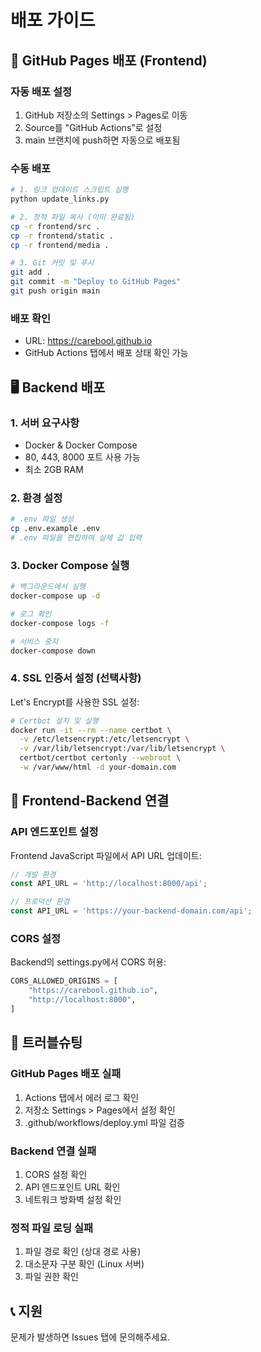 # 배포 가이드

## 🚀 GitHub Pages 배포 (Frontend)

### 자동 배포 설정
1. GitHub 저장소의 Settings > Pages로 이동
2. Source를 "GitHub Actions"로 설정
3. main 브랜치에 push하면 자동으로 배포됨

### 수동 배포
```bash
# 1. 링크 업데이트 스크립트 실행
python update_links.py

# 2. 정적 파일 복사 (이미 완료됨)
cp -r frontend/src .
cp -r frontend/static .
cp -r frontend/media .

# 3. Git 커밋 및 푸시
git add .
git commit -m "Deploy to GitHub Pages"
git push origin main
```

### 배포 확인
- URL: https://carebool.github.io
- GitHub Actions 탭에서 배포 상태 확인 가능

## 🖥️ Backend 배포

### 1. 서버 요구사항
- Docker & Docker Compose
- 80, 443, 8000 포트 사용 가능
- 최소 2GB RAM

### 2. 환경 설정
```bash
# .env 파일 생성
cp .env.example .env
# .env 파일을 편집하여 실제 값 입력
```

### 3. Docker Compose 실행
```bash
# 백그라운드에서 실행
docker-compose up -d

# 로그 확인
docker-compose logs -f

# 서비스 중지
docker-compose down
```

### 4. SSL 인증서 설정 (선택사항)
Let's Encrypt를 사용한 SSL 설정:
```bash
# Certbot 설치 및 실행
docker run -it --rm --name certbot \
  -v /etc/letsencrypt:/etc/letsencrypt \
  -v /var/lib/letsencrypt:/var/lib/letsencrypt \
  certbot/certbot certonly --webroot \
  -w /var/www/html -d your-domain.com
```

## 📱 Frontend-Backend 연결

### API 엔드포인트 설정
Frontend JavaScript 파일에서 API URL 업데이트:
```javascript
// 개발 환경
const API_URL = 'http://localhost:8000/api';

// 프로덕션 환경
const API_URL = 'https://your-backend-domain.com/api';
```

### CORS 설정
Backend의 settings.py에서 CORS 허용:
```python
CORS_ALLOWED_ORIGINS = [
    "https://carebool.github.io",
    "http://localhost:8000",
]
```

## 🔧 트러블슈팅

### GitHub Pages 배포 실패
1. Actions 탭에서 에러 로그 확인
2. 저장소 Settings > Pages에서 설정 확인
3. .github/workflows/deploy.yml 파일 검증

### Backend 연결 실패
1. CORS 설정 확인
2. API 엔드포인트 URL 확인
3. 네트워크 방화벽 설정 확인

### 정적 파일 로딩 실패
1. 파일 경로 확인 (상대 경로 사용)
2. 대소문자 구분 확인 (Linux 서버)
3. 파일 권한 확인

## 📞 지원
문제가 발생하면 Issues 탭에 문의해주세요. 